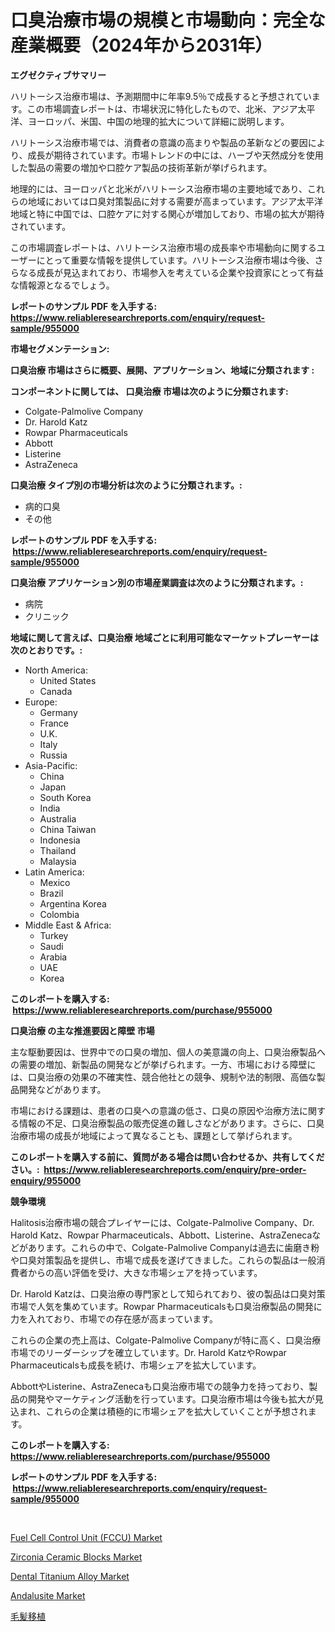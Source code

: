 <p><h1>口臭治療市場の規模と市場動向：完全な産業概要（2024年から2031年）</h1></p><p><strong>エグゼクティブサマリー</strong></p>
<p><p>ハリトーシス治療市場は、予測期間中に年率9.5％で成長すると予想されています。この市場調査レポートは、市場状況に特化したもので、北米、アジア太平洋、ヨーロッパ、米国、中国の地理的拡大について詳細に説明します。</p><p>ハリトーシス治療市場では、消費者の意識の高まりや製品の革新などの要因により、成長が期待されています。市場トレンドの中には、ハーブや天然成分を使用した製品の需要の増加や口腔ケア製品の技術革新が挙げられます。</p><p>地理的には、ヨーロッパと北米がハリトーシス治療市場の主要地域であり、これらの地域においては口臭対策製品に対する需要が高まっています。アジア太平洋地域と特に中国では、口腔ケアに対する関心が増加しており、市場の拡大が期待されています。</p><p>この市場調査レポートは、ハリトーシス治療市場の成長率や市場動向に関するユーザーにとって重要な情報を提供しています。ハリトーシス治療市場は今後、さらなる成長が見込まれており、市場参入を考えている企業や投資家にとって有益な情報源となるでしょう。</p></p>
<p><strong>レポートのサンプル PDF を入手する: <a href="https://www.reliableresearchreports.com/enquiry/request-sample/955000">https://www.reliableresearchreports.com/enquiry/request-sample/955000</a></strong></p>
<p><strong>市場セグメンテーション:</strong></p>
<p><strong> 口臭治療 市場はさらに概要、展開、アプリケーション、地域に分類されます :</strong></p>
<p><strong>コンポーネントに関しては、 口臭治療 市場は次のように分類されます: &nbsp;</strong></p>
<p><ul><li>Colgate-Palmolive Company</li><li>Dr. Harold Katz</li><li>Rowpar Pharmaceuticals</li><li>Abbott</li><li>Listerine</li><li>AstraZeneca</li></ul></p>
<p><strong> 口臭治療 タイプ別の市場分析は次のように分類されます。:</strong></p>
<p><ul><li>病的口臭</li><li>その他</li></ul></p>
<p><strong>レポートのサンプル PDF を入手する: &nbsp;<a href="https://www.reliableresearchreports.com/enquiry/request-sample/955000">https://www.reliableresearchreports.com/enquiry/request-sample/955000</a></strong></p>
<p><strong> 口臭治療 アプリケーション別の市場産業調査は次のように分類されます。:</strong></p>
<p><ul><li>病院</li><li>クリニック</li></ul></p>
<p><strong>地域に関して言えば、口臭治療 地域ごとに利用可能なマーケットプレーヤーは次のとおりです。:</strong></p>
<p><ul>
    <li>
        North America:
        <ul>
            <li>United States</li>
            <li>Canada</li>
        </ul>
    </li>
    <li>
        Europe:
        <ul>
            <li>Germany</li>
            <li>France</li>
            <li>U.K.</li>
            <li>Italy</li>
            <li>Russia</li>
        </ul>
    </li>
    <li>
        Asia-Pacific:
        <ul>
            <li>China</li>
            <li>Japan</li>
            <li>South Korea</li>
            <li>India</li>
            <li>Australia</li>
            <li>China Taiwan</li>
            <li>Indonesia</li>
            <li>Thailand</li>
            <li>Malaysia</li>
        </ul>
    </li>
    <li>
        Latin America:
        <ul>
            <li>Mexico</li>
            <li>Brazil</li>
            <li>Argentina Korea</li>
            <li>Colombia</li>
        </ul>
    </li>
    <li>
        Middle East & Africa:
        <ul>
            <li>Turkey</li>
            <li>Saudi</li>
            <li>Arabia</li>
            <li>UAE</li>
            <li>Korea</li>
        </ul>
    </li>
    </ul></p>
<p><strong>このレポートを購入する: &nbsp;<a href="https://www.reliableresearchreports.com/purchase/955000">https://www.reliableresearchreports.com/purchase/955000</a></strong></p>
<p><strong>口臭治療 の主な推進要因と障壁 市場</strong></p>
<p><p>主な駆動要因は、世界中での口臭の増加、個人の美意識の向上、口臭治療製品への需要の増加、新製品の開発などが挙げられます。一方、市場における障壁には、口臭治療の効果の不確実性、競合他社との競争、規制や法的制限、高価な製品開発などがあります。</p><p>市場における課題は、患者の口臭への意識の低さ、口臭の原因や治療方法に関する情報の不足、口臭治療製品の販売促進の難しさなどがあります。さらに、口臭治療市場の成長が地域によって異なることも、課題として挙げられます。</p></p>
<p><strong>このレポートを購入する前に、質問がある場合は問い合わせるか、共有してください。:&nbsp; <a href="https://www.reliableresearchreports.com/enquiry/pre-order-enquiry/955000">https://www.reliableresearchreports.com/enquiry/pre-order-enquiry/955000</a></strong></p>
<p><strong>競争環境</strong></p>
<p><p>Halitosis治療市場の競合プレイヤーには、Colgate-Palmolive Company、Dr. Harold Katz、Rowpar Pharmaceuticals、Abbott、Listerine、AstraZenecaなどがあります。これらの中で、Colgate-Palmolive Companyは過去に歯磨き粉や口臭対策製品を提供し、市場で成長を遂げてきました。これらの製品は一般消費者からの高い評価を受け、大きな市場シェアを持っています。</p><p>Dr. Harold Katzは、口臭治療の専門家として知られており、彼の製品は口臭対策市場で人気を集めています。Rowpar Pharmaceuticalsも口臭治療製品の開発に力を入れており、市場での存在感が高まっています。</p><p>これらの企業の売上高は、Colgate-Palmolive Companyが特に高く、口臭治療市場でのリーダーシップを確立しています。Dr. Harold KatzやRowpar Pharmaceuticalsも成長を続け、市場シェアを拡大しています。</p><p>AbbottやListerine、AstraZenecaも口臭治療市場での競争力を持っており、製品の開発やマーケティング活動を行っています。口臭治療市場は今後も拡大が見込まれ、これらの企業は積極的に市場シェアを拡大していくことが予想されます。</p></p>
<p><strong>このレポートを購入する: &nbsp; <a href="https://www.reliableresearchreports.com/purchase/955000">https://www.reliableresearchreports.com/purchase/955000</a></strong></p>
<p><strong>レポートのサンプル PDF を入手する: &nbsp;<a href="https://www.reliableresearchreports.com/enquiry/request-sample/955000">https://www.reliableresearchreports.com/enquiry/request-sample/955000</a></strong><strong></strong></p>
<p>&nbsp;</p>
<p><p><a href="https://issuu.com/reportprime-2/docs/fuel-cell-control-unit-fccu-market-size-2030.pptx">Fuel Cell Control Unit (FCCU) Market</a></p><p><a href="https://github.com/GroverBarry/Market-Research-Report-List-4/blob/main/zirconia-ceramic-blocks-market.md">Zirconia Ceramic Blocks Market</a></p><p><a href="https://github.com/lylyparadise/Market-Research-Report-List-2/blob/main/dental-titanium-alloy-market.md">Dental Titanium Alloy Market</a></p><p><a href="https://view.publitas.com/reportprime-1/andalusite-market-size-global-industry-overview-market-segmentation-and-forecast-2024-to-2031/">Andalusite Market</a></p><p><a href="https://github.com/joaejkdzgyljvo6/Market-Research-Report-List-1/blob/main/5242097185402.md">毛髪移植</a></p></p>